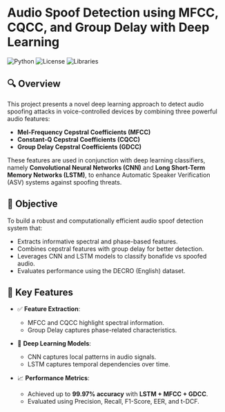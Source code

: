 # Audio Spoof Detection using MFCC, CQCC, and Group Delay with Deep Learning

![Python](https://img.shields.io/badge/Python-3.8%2B-blue.svg)
![License](https://img.shields.io/badge/License-MIT-green.svg)
![Libraries](https://img.shields.io/badge/Librosa-TensorFlow-orange)

## 🔍 Overview

This project presents a novel deep learning approach to detect audio spoofing attacks in voice-controlled devices by combining three powerful audio features: 
- **Mel-Frequency Cepstral Coefficients (MFCC)**
- **Constant-Q Cepstral Coefficients (CQCC)**
- **Group Delay Cepstral Coefficients (GDCC)**

These features are used in conjunction with deep learning classifiers, namely **Convolutional Neural Networks (CNN)** and **Long Short-Term Memory Networks (LSTM)**, to enhance Automatic Speaker Verification (ASV) systems against spoofing threats.

## 🎯 Objective

To build a robust and computationally efficient audio spoof detection system that:
- Extracts informative spectral and phase-based features.
- Combines cepstral features with group delay for better detection.
- Leverages CNN and LSTM models to classify bonafide vs spoofed audio.
- Evaluates performance using the DECRO (English) dataset.


## 🧠 Key Features

- ✅ **Feature Extraction**:
  - MFCC and CQCC highlight spectral information.
  - Group Delay captures phase-related characteristics.

- 🧮 **Deep Learning Models**:
  - CNN captures local patterns in audio signals.
  - LSTM captures temporal dependencies over time.

- 📈 **Performance Metrics**:
  - Achieved up to **99.97% accuracy** with **LSTM + MFCC + GDCC**.
  - Evaluated using Precision, Recall, F1-Score, EER, and t-DCF.


